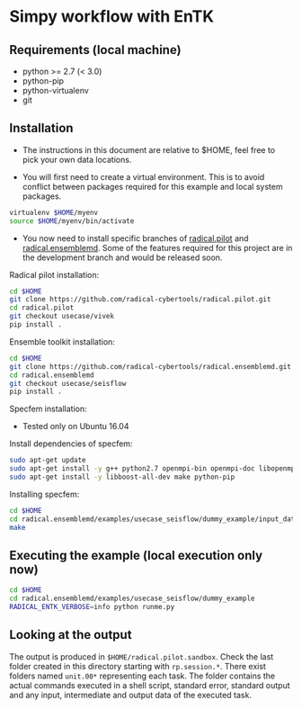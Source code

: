 # Simpy workflow with EnTK

## Requirements (local machine)

* python >= 2.7 (< 3.0)
* python-pip
* python-virtualenv
* git

## Installation

* The instructions in this document are relative to $HOME, feel free to pick your own data locations.

* You will first need to create a virtual environment. This is to avoid conflict between packages required for this example and local system packages. 

```bash
virtualenv $HOME/myenv
source $HOME/myenv/bin/activate
```

* You now need to install specific branches of [radical.pilot](https://github.com/radical-cybertools/radical.pilot) and [radical.ensemblemd](https://github.com/radical-cybertools/radical.ensemblemd). Some of the features required for this project are in the development branch and would be released soon.


Radical pilot installation:

```bash
cd $HOME
git clone https://github.com/radical-cybertools/radical.pilot.git
cd radical.pilot
git checkout usecase/vivek
pip install .
```

Ensemble toolkit installation:

```bash
cd $HOME
git clone https://github.com/radical-cybertools/radical.ensemblemd.git
cd radical.ensemblemd
git checkout usecase/seisflow
pip install .
```

Specfem installation:

* Tested only on Ubuntu 16.04

Install dependencies of specfem:

```bash
sudo apt-get update
sudo apt-get install -y g++ python2.7 openmpi-bin openmpi-doc libopenmpi-dev
sudo apt-get install -y libboost-all-dev make python-pip
```

Installing specfem:

```bash
cd $HOME
cd radical.ensemblemd/examples/usecase_seisflow/dummy_example/input_data
make
```

## Executing the example (local execution only now)

```bash
cd $HOME
cd radical.ensemblemd/examples/usecase_seisflow/dummy_example
RADICAL_ENTK_VERBOSE=info python runme.py
```

## Looking at the output

The output is produced in ```$HOME/radical.pilot.sandbox```. Check the last folder created in this 
directory starting with ```rp.session.*```. There exist folders named ```unit.00*``` representing each task. The folder contains the actual commands executed in a shell script, standard error, standard output and any input, intermediate and output data of the executed task.